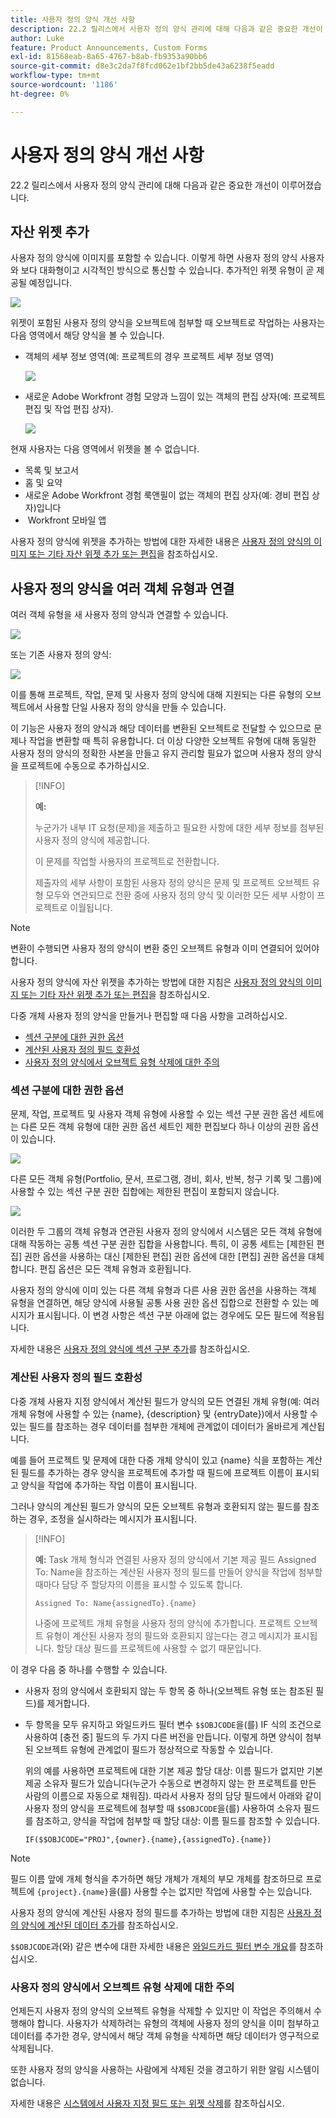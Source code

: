 ```yaml
---
title: 사용자 정의 양식 개선 사항
description: 22.2 릴리스에서 사용자 정의 양식 관리에 대해 다음과 같은 중요한 개선이 이루어졌습니다.
author: Luke
feature: Product Announcements, Custom Forms
exl-id: 81568eab-8a65-4767-b8ab-fb9353a90bb6
source-git-commit: d8e3c2da7f8fcd062e1bf2bb5de43a6238f5eadd
workflow-type: tm+mt
source-wordcount: '1186'
ht-degree: 0%

---
```


# 사용자 정의 양식 개선 사항

22.2 릴리스에서 사용자 정의 양식 관리에 대해 다음과 같은 중요한 개선이 이루어졌습니다.

## 자산 위젯 추가

사용자 정의 양식에 이미지를 포함할 수 있습니다. 이렇게 하면 사용자 정의 양식 사용자와 보다 대화형이고 시각적인 방식으로 통신할 수 있습니다. 추가적인 위젯 유형이 곧 제공될 예정입니다.

![](assets/image-in-custom-form.png)

위젯이 포함된 사용자 정의 양식을 오브젝트에 첨부할 때 오브젝트로 작업하는 사용자는 다음 영역에서 해당 양식을 볼 수 있습니다.

* 객체의 세부 정보 영역(예: 프로젝트의 경우 프로젝트 세부 정보 영역)&#x200B;

  ![](assets/see-image-details-page.png)

* 새로운 Adobe Workfront 경험 모양과 느낌이 있는 객체의 편집 상자(예: 프로젝트 편집 및 작업 편집 상자)&#x200B;.

  ![](assets/image-see-in-edit.png)

현재 사용자는 다음 영역에서 위젯을 볼 수 없습니다&#x200B;.

* 목록 및 보고서
* 홈 및 요약
* 새로운 Adobe Workfront 경험 룩앤필이 없는 객체의 편집 상자(예: 경비 편집 상자)입니다
* &#x200B; Workfront 모바일 앱

사용자 정의 양식에 위젯을 추가하는 방법에 대한 자세한 내용은 [사용자 정의 양식의 이미지 또는 기타 자산 위젯 추가 또는 편집](/help/quicksilver/administration-and-setup/customize-workfront/create-manage-custom-forms/add-widget-or-edit-its-properties-in-a-custom-form.md)을 참조하십시오.

## 사용자 정의 양식을 여러 객체 유형과 연결

여러 객체 유형을 새 사용자 정의 양식과 연결할 수 있습니다.

![](assets/new-custom-form-object-types.png)

또는 기존 사용자 정의 양식:

![](assets/add-object-type-existing-form.png)

이를 통해 프로젝트, 작업, 문제 및 사용자 정의 양식에 대해 지원되는 다른 유형의 오브젝트에서 사용할 단일 사용자 정의 양식을 만들 수 있습니다.

이 기능은 사용자 정의 양식과 해당 데이터를 변환된 오브젝트로 전달할 수 있으므로 문제나 작업을 변환할 때 특히 유용합니다. 더 이상 다양한 오브젝트 유형에 대해 동일한 사용자 정의 양식의 정확한 사본을 만들고 유지 관리할 필요가 없으며 사용자 정의 양식을 프로젝트에 수동으로 추가하십시오.

>[!INFO]
>
>**예:**
>
>누군가가 내부 IT 요청(문제)을 제출하고 필요한 사항에 대한 세부 정보를 첨부된 사용자 정의 양식에 제공합니다.
>
>이 문제를 작업할 사용자의 프로젝트로 전환합니다.
>
>제출자의 세부 사항이 포함된 사용자 정의 양식은 문제 및 프로젝트 오브젝트 유형 모두와 연관되므로 전환 중에 사용자 정의 양식 및 이러한 모든 세부 사항이 프로젝트로 이월됩니다.

>[!NOTE]
>
>변환이 수행되면 사용자 정의 양식이 변환 중인 오브젝트 유형과 이미 연결되어 있어야 합니다.

사용자 정의 양식에 자산 위젯을 추가하는 방법에 대한 지침은 [사용자 정의 양식의 이미지 또는 기타 자산 위젯 추가 또는 편집](/help/quicksilver/administration-and-setup/customize-workfront/create-manage-custom-forms/add-widget-or-edit-its-properties-in-a-custom-form.md)을 참조하십시오.

다중 개체 사용자 정의 양식을 만들거나 편집할 때 다음 사항을 고려하십시오.

* [섹션 구분에 대한 권한 옵션](#permission-options-for-section-breaks)
* [계산된 사용자 정의 필드 호환성](#calculated-custom-field-compatibility)
* [사용자 정의 양식에서 오브젝트 유형 삭제에 대한 주의](#caution-about-deleting-an-object-type-from-a-custom-form)

### 섹션 구분에 대한 권한 옵션

문제, 작업, 프로젝트 및 사용자 객체 유형에 사용할 수 있는 섹션 구분 권한 옵션 세트에는 다른 모든 객체 유형에 대한 권한 옵션 세트인 제한 편집보다 하나 이상의 권한 옵션이 있습니다.

![](assets/section-break-permissions-limited-edit.png)

다른 모든 객체 유형(Portfolio, 문서, 프로그램, 경비, 회사, 반복, 청구 기록 및 그룹)에 사용할 수 있는 섹션 구분 권한 집합에는 제한된 편집이 포함되지 않습니다.

![](assets/section-break-permissions-no-limited-edit.png)

이러한 두 그룹의 객체 유형과 연관된 사용자 정의 양식에서 시스템은 모든 객체 유형에 대해 작동하는 공통 섹션 구분 권한 집합을 사용합니다. 특히, 이 공통 세트는 [제한된 편집] 권한 옵션을 사용하는 대신 [제한된 편집] 권한 옵션에 대한 [편집] 권한 옵션을 대체합니다. 편집 옵션은 모든 객체 유형과 호환됩니다.

사용자 정의 양식에 이미 있는 다른 객체 유형과 다른 사용 권한 옵션을 사용하는 객체 유형을 연결하면, 해당 양식에 사용될 공통 사용 권한 옵션 집합으로 전환할 수 있는 메시지가 표시됩니다. 이 변경 사항은 섹션 구분 아래에 없는 경우에도 모든 필드에 적용됩니다.

자세한 내용은 [사용자 정의 양식에 섹션 구분 추가](/help/quicksilver/administration-and-setup/customize-workfront/create-manage-custom-forms/add-a-section-break-to-a-custom-form.md)를 참조하십시오.

### 계산된 사용자 정의 필드 호환성

다중 개체 사용자 지정 양식에서 계산된 필드가 양식의 모든 연결된 개체 유형(예: 여러 개체 유형에 사용할 수 있는 {name}, {description} 및 {entryDate})에서 사용할 수 있는 필드를 참조하는 경우 데이터를 첨부한 개체에 관계없이 데이터가 올바르게 계산됩니다.

예를 들어 프로젝트 및 문제에 대한 다중 개체 양식이 있고 {name} 식을 포함하는 계산된 필드를 추가하는 경우 양식을 프로젝트에 추가할 때 필드에 프로젝트 이름이 표시되고 양식을 작업에 추가하는 작업 이름이 표시됩니다.

그러나 양식의 계산된 필드가 양식의 모든 오브젝트 유형과 호환되지 않는 필드를 참조하는 경우, 조정을 실시하라는 메시지가 표시됩니다.

>[!INFO]
>
>**예:** Task 개체 형식과 연결된 사용자 정의 양식에서 기본 제공 필드 Assigned To: Name을 참조하는 계산된 사용자 정의 필드를 만들어 양식을 작업에 첨부할 때마다 담당 주 할당자의 이름을 표시할 수 있도록 합니다.
>
>```
>Assigned To: Name{assignedTo}.{name}
>```
>
>나중에 프로젝트 개체 유형을 사용자 정의 양식에 추가합니다. 프로젝트 오브젝트 유형이 계산된 사용자 정의 필드와 호환되지 않는다는 경고 메시지가 표시됩니다. 할당 대상 필드를 프로젝트에 사용할 수 없기 때문입니다.

이 경우 다음 중 하나를 수행할 수 있습니다.

* 사용자 정의 양식에서 호환되지 않는 두 항목 중 하나(오브젝트 유형 또는 참조된 필드)를 제거합니다.
* 두 항목을 모두 유지하고 와일드카드 필터 변수 `$$OBJCODE`을(를) IF 식의 조건으로 사용하여 [충전 중] 필드의 두 가지 다른 버전을 만듭니다. 이렇게 하면 양식이 첨부된 오브젝트 유형에 관계없이 필드가 정상적으로 작동할 수 있습니다.

  위의 예를 사용하면 프로젝트에 대한 기본 제공 할당 대상: 이름 필드가 없지만 기본 제공 소유자 필드가 있습니다(누군가 수동으로 변경하지 않는 한 프로젝트를 만든 사람의 이름으로 자동으로 채워짐). 따라서 사용자 정의 담당 필드에서 아래와 같이 사용자 정의 양식을 프로젝트에 첨부할 때 `$$OBJCODE`을(를) 사용하여 소유자 필드를 참조하고, 양식을 작업에 첨부할 때 할당 대상: 이름 필드를 참조할 수 있습니다.

  ```
  IF($$OBJCODE="PROJ",{owner}.{name},{assignedTo}.{name})
  ```

>[!NOTE]
>
>  필드 이름 앞에 개체 형식을 추가하면 해당 개체가 개체의 부모 개체를 참조하므로 프로젝트에 `{project}.{name}`을(를) 사용할 수는 없지만 작업에 사용할 수는 있습니다.

사용자 정의 양식에 계산된 사용자 정의 필드를 추가하는 방법에 대한 지침은 [사용자 정의 양식에 계산된 데이터 추가](/help/quicksilver/administration-and-setup/customize-workfront/create-manage-custom-forms/add-calculated-data-to-custom-form.md)를 참조하십시오.

`$$OBJCODE`과(와) 같은 변수에 대한 자세한 내용은 [와일드카드 필터 변수 개요](/help/quicksilver/reports-and-dashboards/reports/reporting-elements/understand-wildcard-filter-variables.md)를 참조하십시오.

### 사용자 정의 양식에서 오브젝트 유형 삭제에 대한 주의

언제든지 사용자 정의 양식의 오브젝트 유형을 삭제할 수 있지만 이 작업은 주의해서 수행해야 합니다. 사용자가 삭제하려는 유형의 객체에 사용자 정의 양식을 이미 첨부하고 데이터를 추가한 경우, 양식에서 해당 객체 유형을 삭제하면 해당 데이터가 영구적으로 삭제됩니다.

또한 사용자 정의 양식을 사용하는 사람에게 삭제된 것을 경고하기 위한 알림 시스템이 없습니다.

자세한 내용은 [시스템에서 사용자 지정 필드 또는 위젯 삭제](/help/quicksilver/administration-and-setup/customize-workfront/create-manage-custom-forms/delete-a-custom-field.md)를 참조하십시오.
